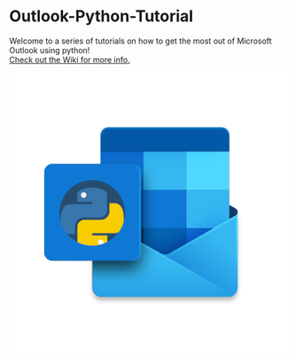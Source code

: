 # Outlook-Python-Tutorial
Welcome to a series of tutorials on how to get the most out of Microsoft Outlook using python!  
[Check out the Wiki for more info.](https://github.com/israel-dryer/Outlook-Python-Tutorial/wiki)  

![](outlook-python-logo.png)
